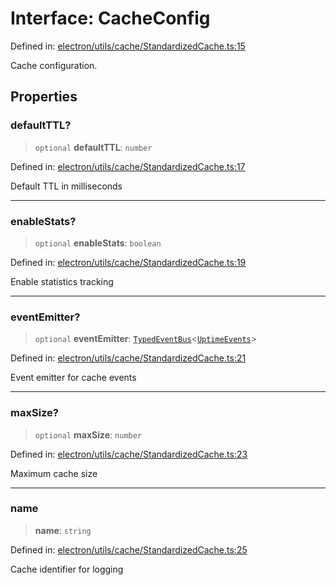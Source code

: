 # Interface: CacheConfig

Defined in: [electron/utils/cache/StandardizedCache.ts:15](https://github.com/Nick2bad4u/Uptime-Watcher/blob/dca5483e793478722cd3e6e125cafcec5fc771f0/electron/utils/cache/StandardizedCache.ts#L15)

Cache configuration.

## Properties

### defaultTTL?

> `optional` **defaultTTL**: `number`

Defined in: [electron/utils/cache/StandardizedCache.ts:17](https://github.com/Nick2bad4u/Uptime-Watcher/blob/dca5483e793478722cd3e6e125cafcec5fc771f0/electron/utils/cache/StandardizedCache.ts#L17)

Default TTL in milliseconds

***

### enableStats?

> `optional` **enableStats**: `boolean`

Defined in: [electron/utils/cache/StandardizedCache.ts:19](https://github.com/Nick2bad4u/Uptime-Watcher/blob/dca5483e793478722cd3e6e125cafcec5fc771f0/electron/utils/cache/StandardizedCache.ts#L19)

Enable statistics tracking

***

### eventEmitter?

> `optional` **eventEmitter**: [`TypedEventBus`](../../../../events/TypedEventBus/classes/TypedEventBus.md)\<[`UptimeEvents`](../../../../events/eventTypes/interfaces/UptimeEvents.md)\>

Defined in: [electron/utils/cache/StandardizedCache.ts:21](https://github.com/Nick2bad4u/Uptime-Watcher/blob/dca5483e793478722cd3e6e125cafcec5fc771f0/electron/utils/cache/StandardizedCache.ts#L21)

Event emitter for cache events

***

### maxSize?

> `optional` **maxSize**: `number`

Defined in: [electron/utils/cache/StandardizedCache.ts:23](https://github.com/Nick2bad4u/Uptime-Watcher/blob/dca5483e793478722cd3e6e125cafcec5fc771f0/electron/utils/cache/StandardizedCache.ts#L23)

Maximum cache size

***

### name

> **name**: `string`

Defined in: [electron/utils/cache/StandardizedCache.ts:25](https://github.com/Nick2bad4u/Uptime-Watcher/blob/dca5483e793478722cd3e6e125cafcec5fc771f0/electron/utils/cache/StandardizedCache.ts#L25)

Cache identifier for logging
